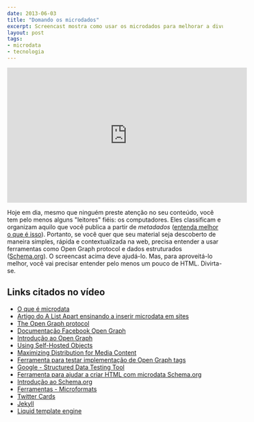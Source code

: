 ```yaml
---
date: 2013-06-03
title: "Domando os microdados"
excerpt: Screencast mostra como usar os microdados para melhorar a divulgação do seu conteúdo na Internet
layout: post
tags: 
- microdata
- tecnologia
---
```


<iframe width="560" height="315" src="http://www.youtube.com/embed/kBTC1ptxQdA" frameborder="0" allowfullscreen></iframe>

Hoje em dia, mesmo que ninguém preste atenção no seu conteúdo, você tem pelo menos alguns "leitores" fiéis: os computadores. Eles classificam e organizam aquilo que você publica a partir de *metadados* ([entenda melhor o que é isso](https://speakerdeck.com/diegoeis/a-semantica-do-html)). Portanto, se você quer que seu material seja descoberto de maneira simples, rápida e contextualizada na web, precisa entender a usar ferramentas como Open Graph protocol e dados estruturados ([Schema.org](http://schema.org)). O screencast acima deve ajudá-lo. Mas, para aproveitá-lo melhor, você vai precisar entender pelo menos um pouco de HTML. Divirta-se.

## Links citados no vídeo

* [O que é microdata](https://en.wikipedia.org/wiki/Microdata_(HTML))
* [Artigo do A List Apart ensinando a inserir microdata em sites](http://alistapart.com/article/like-able-content-spread-your-message-with-third-party-metadata)
* [The Open Graph protocol](http://ogp.me/)
* [Documentação Facebook Open Graph](https://developers.facebook.com/docs/opengraph/)
* [Introdução ao Open Graph](https://developers.facebook.com/docs/opengraph/overview/)
* [Using Self-Hosted Objects](https://developers.facebook.com/docs/opengraph/using-objects/)
* [Maximizing Distribution for Media Content](https://developers.facebook.com/docs/opengraph/howtos/maximizing-distribution-media-content/)
* [Ferramenta para testar implementação de Open Graph tags](https://developers.facebook.com/tools/debug)
* [Google - Structured Data Testing Tool](https://www.google.com/webmasters/tools/richsnippets)
* [Ferramenta para ajudar a criar HTML com microdata Schema.org](https://www.google.com/webmasters/markup-helper/)
* [Introdução ao Schema.org](http://schema.org/docs/gs.html)
* [Ferramentas - Microformats](http://microformats.org/wiki/code-tools)
* [Twitter Cards](https://dev.twitter.com/docs/cards)
* [Jekyll](http://jekyllrb.com)
* [Liquid template engine](https://github.com/Shopify/liquid)